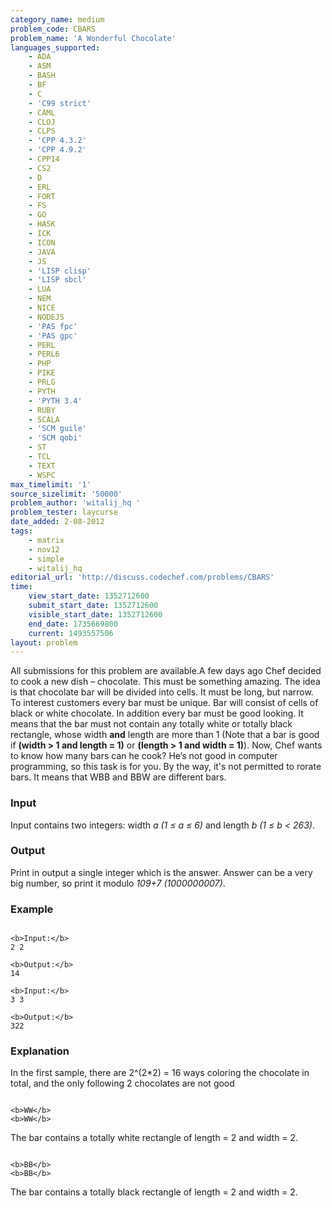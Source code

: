 ```yaml
---
category_name: medium
problem_code: CBARS
problem_name: 'A Wonderful Chocolate'
languages_supported:
    - ADA
    - ASM
    - BASH
    - BF
    - C
    - 'C99 strict'
    - CAML
    - CLOJ
    - CLPS
    - 'CPP 4.3.2'
    - 'CPP 4.9.2'
    - CPP14
    - CS2
    - D
    - ERL
    - FORT
    - FS
    - GO
    - HASK
    - ICK
    - ICON
    - JAVA
    - JS
    - 'LISP clisp'
    - 'LISP sbcl'
    - LUA
    - NEM
    - NICE
    - NODEJS
    - 'PAS fpc'
    - 'PAS gpc'
    - PERL
    - PERL6
    - PHP
    - PIKE
    - PRLG
    - PYTH
    - 'PYTH 3.4'
    - RUBY
    - SCALA
    - 'SCM guile'
    - 'SCM qobi'
    - ST
    - TCL
    - TEXT
    - WSPC
max_timelimit: '1'
source_sizelimit: '50000'
problem_author: 'witalij_hq '
problem_tester: laycurse
date_added: 2-08-2012
tags:
    - matrix
    - nov12
    - simple
    - witalij_hq
editorial_url: 'http://discuss.codechef.com/problems/CBARS'
time:
    view_start_date: 1352712600
    submit_start_date: 1352712600
    visible_start_date: 1352712600
    end_date: 1735669800
    current: 1493557506
layout: problem
---
```

All submissions for this problem are available.A few days ago Chef decided to cook a new dish – chocolate. This must be something amazing. The idea is that chocolate bar will be divided into cells. It must be long, but narrow. To interest customers every bar must be unique. Bar will consist of cells of black or white chocolate. In addition every bar must be good looking. It means that the bar must not contain any totally white or totally black rectangle, whose width **and** length are more than 1 (Note that a bar is good if **(width > 1 and length = 1)** or **(length > 1 and width = 1)**). Now, Chef wants to know how many bars can he cook? He’s not good in computer programming, so this task is for you.
 By the way, it's not permitted to rorate bars. It means that WBB and BBW are different bars.

### Input

Input contains two integers: width _a (1 ≤ a ≤ 6)_ and length _b (1 ≤ b < 263)_.

### Output

Print in output a single integer which is the answer. Answer can be a very big number, so print it modulo _109+7 (1000000007)_.

### Example

```

<b>Input:</b>
2 2

<b>Output:</b>
14

<b>Input:</b>
3 3

<b>Output:</b>
322

```
### Explanation

In the first sample, there are 2^(2\*2) = 16 ways coloring the chocolate in total, and the only following 2 chocolates are not good

```

<b>WW</b>
<b>WW</b>

```
The bar contains a totally white rectangle of length = 2 and width = 2.

```

<b>BB</b>
<b>BB</b>

```
The bar contains a totally black rectangle of length = 2 and width = 2.